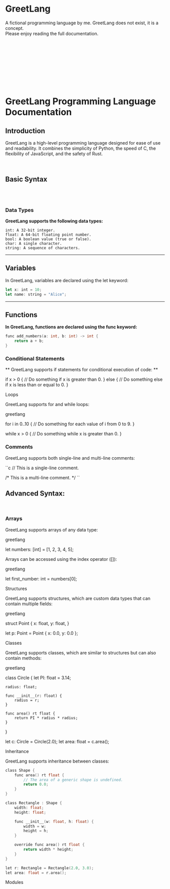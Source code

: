 # GreetLang
A fictional programming language by me. GreetLang does not exist, it is a concept. <br />
Please enjoy reading the full documentation.

<br />
<br />
<br />
<br />
<br />
<br />
<br />
<br />

# GreetLang Programming Language Documentation
## Introduction

GreetLang is a high-level programming language designed for ease of use and readability. It combines the simplicity of Python, the speed of C, the flexibility of JavaScript, and the safety of Rust.

<br />

## Basic Syntax

<br />
<br />

### Data Types

**GreetLang supports the following data types:**

    int: A 32-bit integer.
    float: A 64-bit floating point number.
    bool: A boolean value (true or false).
    char: A single character.
    string: A sequence of characters.

****

## Variables

In GreetLang, variables are declared using the let keyword:

```js
let x: int = 10;
let name: string = "Alice";
```
****

## Functions

**In GreetLang, functions are declared using the func keyword:**

```c
func add_numbers(a: int, b: int) -> int {
    return a + b;
}
```

### Conditional Statements

** GreetLang supports if statements for conditional execution of code: **

if x > 0 {
    // Do something if x is greater than 0.
} else {
    // Do something else if x is less than or equal to 0.
}

Loops

GreetLang supports for and while loops:

greetlang

for i in 0..10 {
    // Do something for each value of i from 0 to 9.
}

while x > 0 {
    // Do something while x is greater than 0.
}

### Comments

GreetLang supports both single-line and multi-line comments:

``c
// This is a single-line comment.

/*
    This is a multi-line comment.
*/
``

## Advanced Syntax:

<br />

### Arrays

GreetLang supports arrays of any data type:

greetlang

let numbers: [int] = [1, 2, 3, 4, 5];

Arrays can be accessed using the index operator ([]):

greetlang

let first_number: int = numbers[0];

Structures

GreetLang supports structures, which are custom data types that can contain multiple fields:

greetlang

struct Point {
    x: float,
    y: float,
}

let p: Point = Point { x: 0.0, y: 0.0 };

Classes

GreetLang supports classes, which are similar to structures but can also contain methods:

greetlang

class Circle {
    let PI: float = 3.14;

    radius: float;

    func __init__(r: float) {
        radius = r;
    }

    func area() rt float {
        return PI * radius * radius;
    }
}

let c: Circle = Circle(2.0);
let area: float = c.area();

Inheritance

GreetLang supports inheritance between classes:

```c
class Shape {
    func area() rt float {
        // The area of a generic shape is undefined.
        return 0.0;
    }
}

class Rectangle : Shape {
    width: float;
    height: float;

    func __init__(w: float, h: float) {
        width = w;
        height = h;
    }

    override func area() rt float {
        return width * height;
    }
}

let r: Rectangle = Rectangle(2.0, 3.0);
let area: float = r.area();
```

Modules

